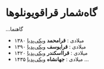 # گاه‌شمار قراقویونلوها

...گاهنما
- ۱۳۸۰ میلادی
  : **قرامحمد** [ویکی‌پدیا](https://fa.wikipedia.org/wiki/%D9%82%D8%B1%D8%A7%D9%85%D8%AD%D9%85%D8%AF)
- ۱۳۹۰ میلادی
  : **قرایوسف** [ویکی‌پدیا](https://fa.wikipedia.org/wiki/%D9%82%D8%B1%D9%87_%DB%8C%D9%88%D8%B3%D9%81)
- ۱۴۲۰ میلادی
  : **قرااسکندر** [ویکی‌پدیا](https://fa.wikipedia.org/wiki/%D9%82%D8%B1%D8%A7%D8%A7%D8%B3%DA%A9%D9%86%D8%AF%D8%B1)
- ۱۴۳۵ میلادی
  : **جهانشاه** [ویکی‌پدیا](https://fa.wikipedia.org/wiki/%D8%AC%D9%87%D8%A7%D9%86%D8%B4%D8%A7%D9%87) 
...
